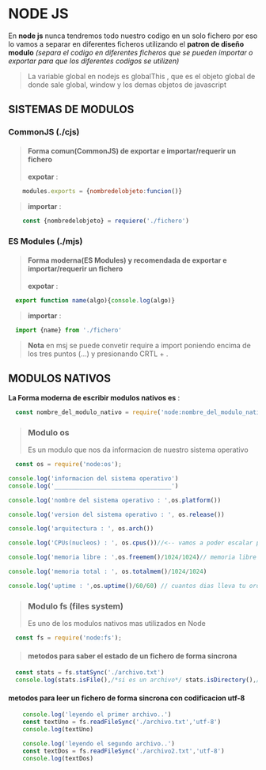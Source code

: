 # NODE JS

En **node js** nunca tendremos todo nuestro codigo en un solo fichero por eso lo vamos a separar en diferentes ficheros utilizando el **patron de diseño modulo** *(separa el codigo en diferentes ficheros que se pueden importar o exportar para que los diferentes codigos se utilizen)*
>La variable global en nodejs es globalThis , que es el objeto global de donde sale global, window y los demas objetos de javascript

## SISTEMAS DE MODULOS

### CommonJS (./cjs)
> #### Forma comun(CommonJS) de exportar e importar/requerir un fichero 
> **expotar** :
  ```javascript
      modules.exports = {nombredelobjeto:funcion()}
  ```
> **importar** : 
  ```javascript
      const {nombredelobjeto} = requiere('./fichero')
  ```

### ES Modules (./mjs)
> #### Forma moderna(ES Modules) y recomendada de exportar e importar/requerir un fichero 
> **expotar** : 
  ```javascript
    export function name(algo){console.log(algo)}
  ```
> **importar** :
  ```javascript
    import {name} from './fichero'
  ```

>**Nota**
>en msj se puede convetir require a import poniendo encima de los tres puntos (...) y presionando CRTL + .

## MODULOS NATIVOS


**La Forma moderna de escribir modulos nativos es** : 
  ```javascript
    const nombre_del_modulo_nativo = require('node:nombre_del_modulo_nativo')
  ```


> ### Modulo os
> Es un modulo que nos da informacion de nuestro sistema operativo
  ```javascript
    const os = require('node:os');

console.log('informacion del sistema operativo')
console.log('_________________________________')

console.log('nombre del sistema operativo : ',os.platform())

console.log('version del sistema operativo : ', os.release())

console.log('arquitectura : ', os.arch())

console.log('CPUs(nucleos) : ', os.cpus())//<-- vamos a poder escalar procesos en Node

console.log('memoria libre : ',os.freemem()/1024/1024)// memoria libre en mb

console.log('memoria total : ', os.totalmem()/1024/1024)

console.log('uptime : ',os.uptime()/60/60) // cuantos dias lleva tu ordenador encendido

  ```


> ### Modulo fs (files system)
> Es uno de los modulos nativos mas utilizados en Node 
>
  ```javascript
    const fs = require('node:fs');
  ```

> #### metodos para saber el estado de un fichero de forma sincrona
> 
  ```javascript
    const stats = fs.statSync('./archivo.txt')
    console.log(stats.isFile(),/*si es un archivo*/ stats.isDirectory(),/*si es un directorio*/ stats.isSymbolicLink(),/*si es un enlace simbolico*/ stats.size // tamaño del archivo en bytes)
  ```

  #### metodos para leer un fichero de forma sincrona con codificacion utf-8
  ```javascript
      console.log('leyendo el primer archivo..')
      const textUno = fs.readFileSync('./archivo.txt','utf-8')
      console.log(textUno)

      console.log('leyendo el segundo archivo..')
      const textDos = fs.readFileSync('./archivo2.txt','utf-8')
      console.log(textDos)
  ```

  

